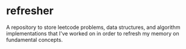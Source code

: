 # refresher
A repository to store leetcode problems, data structures, and algorithm implementations that I've worked on in order to refresh my memory on fundamental concepts. 

